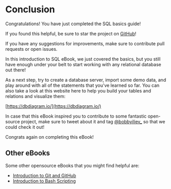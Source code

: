 # Conclusion

Congratulations! You have just completed the SQL basics guide!

If you found this helpful, be sure to star the project on [GitHub](https://github.com/bobbyiliev/introduction-to-sql)!

If you have any suggestions for improvements, make sure to contribute pull requests or open issues.

In this introduction to SQL eBook, we just covered the basics, but you still have enough under your belt to start working with any relational database out there!

As a next step, try to create a database server, import some demo data, and play around with all of the statements that you've learned so far. You can also take a look at this website here to help you build your tables and relations and visualize them:

[https://dbdiagram.io/](https://dbdiagram.io/)

In case that this eBook inspired you to contribute to some fantastic open-source project, make sure to tweet about it and tag [@bobbyiliev_](https://twitter.com) so that we could check it out!

Congrats again on completing this eBook!

## Other eBooks

Some other opensource eBooks that you might find helpful are:

- [Introduction to Git and GitHub](https://github.com/bobbyiliev/introduction-to-git-and-github-ebook)
- [Introduction to Bash Scripting](https://github.com/bobbyiliev/introduction-to-bash-scripting)
